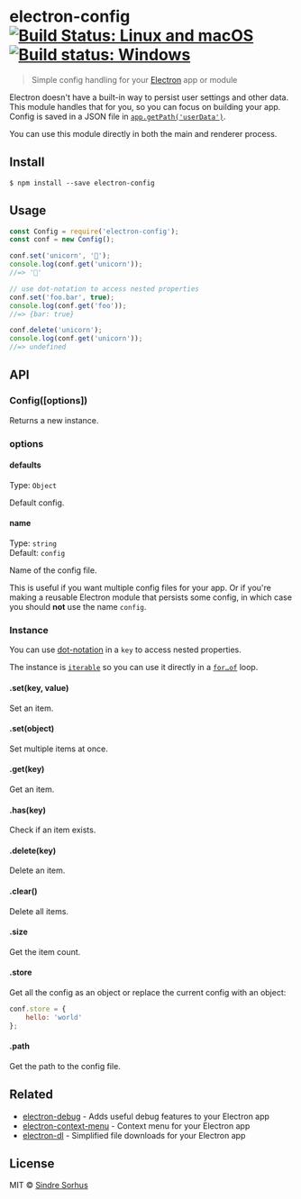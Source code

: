# electron-config [![Build Status: Linux and macOS](https://travis-ci.org/sindresorhus/electron-config.svg?branch=master)](https://travis-ci.org/sindresorhus/electron-config) [![Build status: Windows](https://ci.appveyor.com/api/projects/status/m2m9o6gq77xxi2eg/branch/master?svg=true)](https://ci.appveyor.com/project/sindresorhus/electron-config/branch/master)

> Simple config handling for your [Electron](http://electron.atom.io) app or module

Electron doesn't have a built-in way to persist user settings and other data. This module handles that for you, so you can focus on building your app. Config is saved in a JSON file in [`app.getPath('userData')`](http://electron.atom.io/docs/api/app/#appgetpathname).

You can use this module directly in both the main and renderer process.


## Install

```
$ npm install --save electron-config
```


## Usage

```js
const Config = require('electron-config');
const conf = new Config();

conf.set('unicorn', '🦄');
console.log(conf.get('unicorn'));
//=> '🦄'

// use dot-notation to access nested properties
conf.set('foo.bar', true);
console.log(conf.get('foo'));
//=> {bar: true}

conf.delete('unicorn');
console.log(conf.get('unicorn'));
//=> undefined
```


## API

### Config([options])

Returns a new instance.

### options

#### defaults

Type: `Object`

Default config.

#### name

Type: `string`<br>
Default: `config`

Name of the config file.

This is useful if you want multiple config files for your app. Or if you're making a reusable Electron module that persists some config, in which case you should **not** use the name `config`.

### Instance

You can use [dot-notation](https://github.com/sindresorhus/dot-prop) in a `key` to access nested properties.

The instance is [`iterable`](https://developer.mozilla.org/en/docs/Web/JavaScript/Reference/Iteration_protocols) so you can use it directly in a [`for…of`](https://developer.mozilla.org/en/docs/Web/JavaScript/Reference/Statements/for...of) loop.

#### .set(key, value)

Set an item.

#### .set(object)

Set multiple items at once.

#### .get(key)

Get an item.

#### .has(key)

Check if an item exists.

#### .delete(key)

Delete an item.

#### .clear()

Delete all items.

#### .size

Get the item count.

#### .store

Get all the config as an object or replace the current config with an object:

```js
conf.store = {
	hello: 'world'
};
```

#### .path

Get the path to the config file.


## Related

- [electron-debug](https://github.com/sindresorhus/electron-debug) - Adds useful debug features to your Electron app
- [electron-context-menu](https://github.com/sindresorhus/electron-context-menu) - Context menu for your Electron app
- [electron-dl](https://github.com/sindresorhus/electron-dl) - Simplified file downloads for your Electron app


## License

MIT © [Sindre Sorhus](https://sindresorhus.com)
